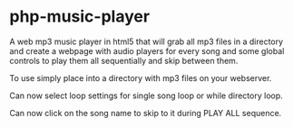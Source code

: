# php-music-player
A web mp3 music player in html5 that will grab all mp3 files in a directory and create a webpage with audio players for every song and some global controls to play them all sequentially and skip between them.

To use simply place into a directory with mp3 files on your webserver.

Can now select loop settings for single song loop or while directory loop.

Can now click on the song name to skip to it during PLAY ALL sequence.

